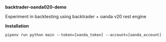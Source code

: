 **backtrader-oanda020-demo**

Experiment in backtesting using backtrader + oanda v20 rest engine


**Installation**

 `pipenv run python main --token=[oanda_token] --account=[oanda_account]`

